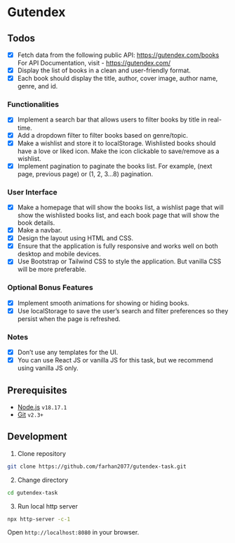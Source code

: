 # Gutendex

## Todos

- [x] Fetch data from the following public API: https://gutendex.com/books
      For API Documentation, visit - https://gutendex.com/
- [x] Display the list of books in a clean and user-friendly format.
- [x] Each book should display the title, author, cover image, author name, genre, and id.

### Functionalities

- [x] Implement a search bar that allows users to filter books by title in real-time.
- [x] Add a dropdown filter to filter books based on genre/topic.
- [x] Make a wishlist and store it to localStorage. Wishlisted books should have a love or liked icon. Make the icon clickable to save/remove as a wishlist.
- [x] Implement pagination to paginate the books list. For example, (next page, previous page) or (1, 2, 3...8) pagination.

### User Interface

- [x] Make a homepage that will show the books list, a wishlist page that will show the wishlisted books list, and each book page that will show the book details.
- [x] Make a navbar.
- [x] Design the layout using HTML and CSS.
- [x] Ensure that the application is fully responsive and works well on both desktop and mobile devices.
- [x] Use Bootstrap or Tailwind CSS to style the application. But vanilla CSS will be more preferable.

### Optional Bonus Features

- [x] Implement smooth animations for showing or hiding books.
- [x] Use localStorage to save the user’s search and filter preferences so they persist when the page is refreshed.

### Notes

- [x] Don’t use any templates for the UI.
- [x] You can use React JS or vanilla JS for this task, but we recommend using vanilla JS only.

## Prerequisites

- [Node.js](https://nodejs.org/en/) `v18.17.1`
- [Git](https://git-scm.com/) `v2.3+`

## Development

1. Clone repository

```sh
git clone https://github.com/farhan2077/gutendex-task.git
```

2. Change directory

```sh
cd gutendex-task
```

3. Run local http server

```sh
npx http-server -c-1
```

Open `http://localhost:8080` in your browser.
